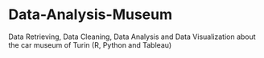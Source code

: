 # Data-Analysis-Museum
Data Retrieving, Data Cleaning, Data Analysis and Data Visualization about the car museum of Turin (R, Python and Tableau)
